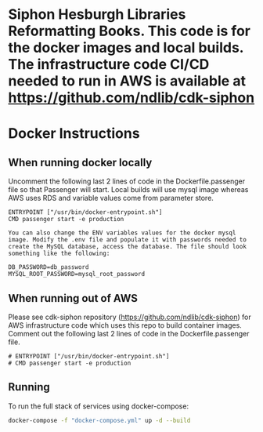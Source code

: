# Siphon Hesburgh Libraries Reformatting Books.  This code is for the docker images and local builds.  The infrastructure code CI/CD needed to run in AWS is available at https://github.com/ndlib/cdk-siphon

# Docker Instructions

## When running docker locally
Uncomment the following last 2 lines of code in the Dockerfile.passenger file so that Passenger will start.  Local builds will use mysql image whereas AWS uses RDS and variable values come from parameter store.
```
ENTRYPOINT ["/usr/bin/docker-entrypoint.sh"]
CMD passenger start -e production

You can also change the ENV variables values for the docker mysql image. Modify the .env file and populate it with passwords needed to create the MySQL database, access the database. The file should look something like the following:

DB_PASSWORD=db_password
MYSQL_ROOT_PASSWORD=mysql_root_password
```

## When running out of AWS
Please see cdk-siphon repository (https://github.com/ndlib/cdk-siphon) for AWS infrastructure code which uses this repo to build container images. Comment out the following last 2 lines of code in the Dockerfile.passenger file.
```
# ENTRYPOINT ["/usr/bin/docker-entrypoint.sh"]
# CMD passenger start -e production
```

## Running
To run the full stack of services using docker-compose:
```sh
docker-compose -f "docker-compose.yml" up -d --build
```
